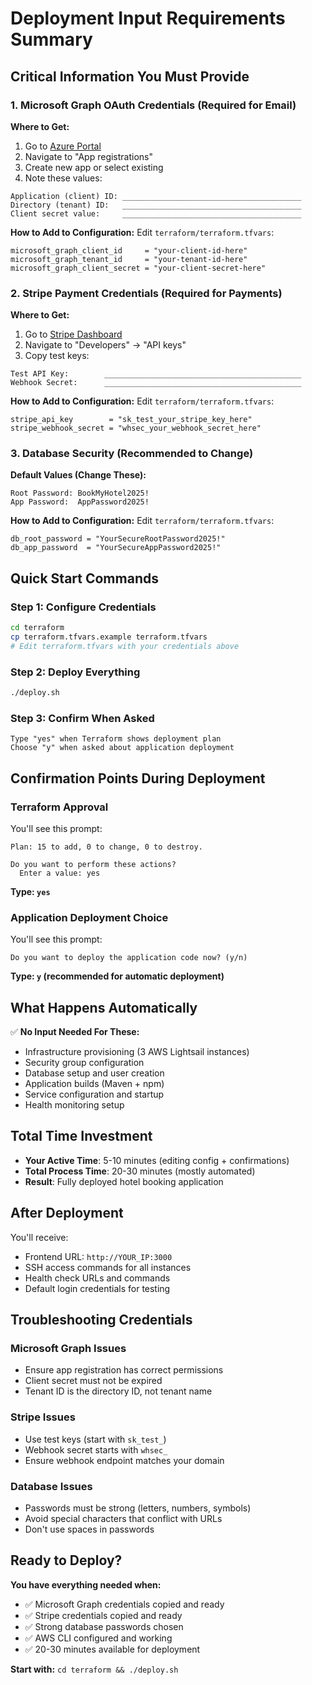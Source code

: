 # Deployment Input Requirements Summary

## Critical Information You Must Provide

### 1. Microsoft Graph OAuth Credentials (Required for Email)

**Where to Get:**
1. Go to [Azure Portal](https://portal.azure.com)
2. Navigate to "App registrations" 
3. Create new app or select existing
4. Note these values:

```
Application (client) ID: ________________________________________
Directory (tenant) ID:   ________________________________________
Client secret value:     ________________________________________ 
```

**How to Add to Configuration:**
Edit `terraform/terraform.tfvars`:
```hcl
microsoft_graph_client_id     = "your-client-id-here"
microsoft_graph_tenant_id     = "your-tenant-id-here"  
microsoft_graph_client_secret = "your-client-secret-here"
```

### 2. Stripe Payment Credentials (Required for Payments)

**Where to Get:**
1. Go to [Stripe Dashboard](https://dashboard.stripe.com)
2. Navigate to "Developers" → "API keys"
3. Copy test keys:

```
Test API Key:        ____________________________________________
Webhook Secret:      ____________________________________________
```

**How to Add to Configuration:**
Edit `terraform/terraform.tfvars`:
```hcl
stripe_api_key        = "sk_test_your_stripe_key_here"
stripe_webhook_secret = "whsec_your_webhook_secret_here"
```

### 3. Database Security (Recommended to Change)

**Default Values (Change These):**
```
Root Password: BookMyHotel2025!
App Password:  AppPassword2025!
```

**How to Add to Configuration:**
Edit `terraform/terraform.tfvars`:
```hcl
db_root_password = "YourSecureRootPassword2025!"
db_app_password  = "YourSecureAppPassword2025!"
```

## Quick Start Commands

### Step 1: Configure Credentials
```bash
cd terraform
cp terraform.tfvars.example terraform.tfvars
# Edit terraform.tfvars with your credentials above
```

### Step 2: Deploy Everything
```bash
./deploy.sh
```

### Step 3: Confirm When Asked
```
Type "yes" when Terraform shows deployment plan
Choose "y" when asked about application deployment
```

## Confirmation Points During Deployment

### Terraform Approval
You'll see this prompt:
```
Plan: 15 to add, 0 to change, 0 to destroy.

Do you want to perform these actions?
  Enter a value: yes
```
**Type: `yes`**

### Application Deployment Choice
You'll see this prompt:
```
Do you want to deploy the application code now? (y/n)
```
**Type: `y` (recommended for automatic deployment)**

## What Happens Automatically

✅ **No Input Needed For These:**
- Infrastructure provisioning (3 AWS Lightsail instances)
- Security group configuration
- Database setup and user creation
- Application builds (Maven + npm)
- Service configuration and startup
- Health monitoring setup

## Total Time Investment

- **Your Active Time**: 5-10 minutes (editing config + confirmations)
- **Total Process Time**: 20-30 minutes (mostly automated)
- **Result**: Fully deployed hotel booking application

## After Deployment

You'll receive:
- Frontend URL: `http://YOUR_IP:3000`
- SSH access commands for all instances
- Health check URLs and commands
- Default login credentials for testing

## Troubleshooting Credentials

### Microsoft Graph Issues
- Ensure app registration has correct permissions
- Client secret must not be expired
- Tenant ID is the directory ID, not tenant name

### Stripe Issues  
- Use test keys (start with `sk_test_`)
- Webhook secret starts with `whsec_`
- Ensure webhook endpoint matches your domain

### Database Issues
- Passwords must be strong (letters, numbers, symbols)
- Avoid special characters that conflict with URLs
- Don't use spaces in passwords

## Ready to Deploy?

**You have everything needed when:**
- ✅ Microsoft Graph credentials copied and ready
- ✅ Stripe credentials copied and ready  
- ✅ Strong database passwords chosen
- ✅ AWS CLI configured and working
- ✅ 20-30 minutes available for deployment

**Start with:** `cd terraform && ./deploy.sh`
